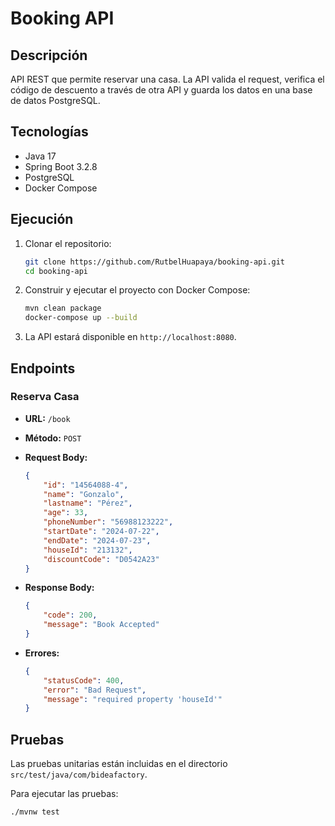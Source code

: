 # Booking API

## Descripción

API REST que permite reservar una casa. La API valida el request, verifica el código de descuento a través de otra API y guarda los datos en una base de datos PostgreSQL.

## Tecnologías

- Java 17
- Spring Boot 3.2.8
- PostgreSQL
- Docker Compose

## Ejecución

1. Clonar el repositorio:

    ```sh
    git clone https://github.com/RutbelHuapaya/booking-api.git
    cd booking-api
    ```

2. Construir y ejecutar el proyecto con Docker Compose:

    ```sh
    mvn clean package
    docker-compose up --build
    ```

3. La API estará disponible en `http://localhost:8080`.

## Endpoints

### Reserva Casa

- **URL:** `/book`
- **Método:** `POST`
- **Request Body:**

    ```json
    {
        "id": "14564088-4",
        "name": "Gonzalo",
        "lastname": "Pérez",
        "age": 33,
        "phoneNumber": "56988123222",
        "startDate": "2024-07-22",
        "endDate": "2024-07-23",
        "houseId": "213132",
        "discountCode": "D0542A23"
    }
    ```

- **Response Body:**

    ```json
    {
        "code": 200,
        "message": "Book Accepted"
    }
    ```

- **Errores:**

    ```json
    {
        "statusCode": 400,
        "error": "Bad Request",
        "message": "required property 'houseId'"
    }
    ```

## Pruebas

Las pruebas unitarias están incluidas en el directorio `src/test/java/com/bideafactory`.

Para ejecutar las pruebas:

```sh
./mvnw test

